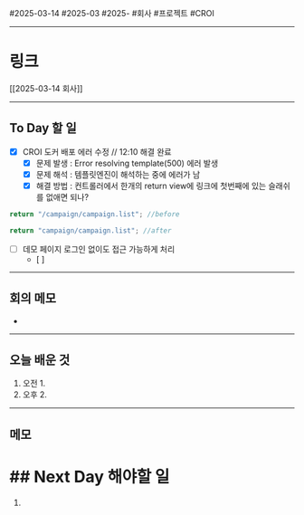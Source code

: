 #2025-03-14 #2025-03 #2025- 
#회사 #프로젝트 #CROI 


------
# 링크 
[[2025-03-14 회사]]

---
## To Day 할 일
- [x] CROI 도커 배포 에러 수정 // 12:10 해결 완료
    - [x] 문제 발생 : Error resolving template(500) 에러 발생
    - [x] 문제 해석 : 템플릿엔진이 해석하는 중에 에러가 남
    - [x] 해결 방법 : 컨트롤러에서 한개의 return view에 링크에 첫번째에 있는 슬래쉬를 없애면 되나?
```java
return "/campaign/campaign.list"; //before
```
```java
return "campaign/campaign.list"; //after
```
- [ ] 데모 페이지 로그인 없이도 접근 가능하게 처리 
    - [ ] 
---
## 회의 메모
- 
---
## 오늘 배운 것
1. 오전
    1. 
2. 오후
    2. 
---
## 메모


# ## Next Day 해야할 일
1. 
